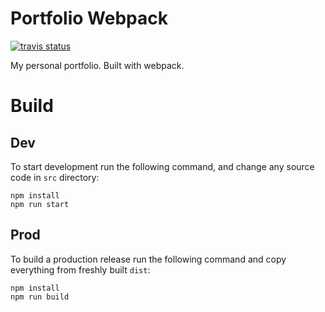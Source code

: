 # Portfolio Webpack

[![travis status](https://travis-ci.org/r-karts/portfolio-webpack.svg?branch=master)](https://travis-ci.org/r-karts/portfolio-webpack)

My personal portfolio. Built with webpack.

# Build

## Dev

To start development run the following command, and change any 
source code in `src` directory:

```console
npm install
npm run start 
```

## Prod

To build a production release run the following command and copy
everything from freshly built `dist`:

```console
npm install
npm run build 
```


